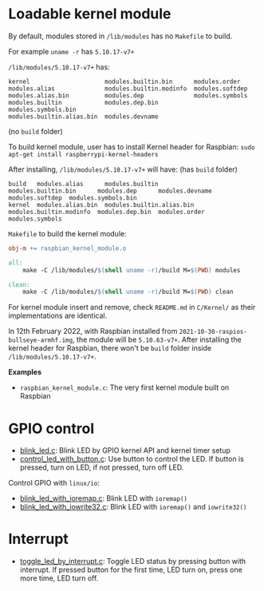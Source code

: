 # Loadable kernel module

By default, modules stored in ``/lib/modules`` has no ``Makefile`` to build.

For example ``uname -r`` has ``5.10.17-v7+``

``/lib/modules/5.10.17-v7+`` has:

```
kernel                     modules.builtin.bin      modules.order
modules.alias              modules.builtin.modinfo  modules.softdep
modules.alias.bin          modules.dep              modules.symbols
modules.builtin            modules.dep.bin          modules.symbols.bin
modules.builtin.alias.bin  modules.devname
```

(no ``build`` folder)

To build kernel module, user has to install Kernel header for Raspbian: ``sudo apt-get install raspberrypi-kernel-headers``

After installing, ``/lib/modules/5.10.17-v7+`` will have: (has ``build`` folder)

```
build   modules.alias      modules.builtin            modules.builtin.bin      modules.dep      modules.devname  modules.softdep  modules.symbols.bin
kernel  modules.alias.bin  modules.builtin.alias.bin  modules.builtin.modinfo  modules.dep.bin  modules.order    modules.symbols
```

``Makefile`` to build the kernel module:

```Makefile
obj-m += raspbian_kernel_module.o

all:
	make -C /lib/modules/$(shell uname -r)/build M=$(PWD) modules

clean:
	make -C /lib/modules/$(shell uname -r)/build M=$(PWD) clean
```    

For kernel module insert and remove, check ``README.md`` in ``C/Kernel/`` as their implementations are identical.

In 12th February 2022, with Raspbian installed from ``2021-10-30-raspios-bullseye-armhf.img``, the module will be ``5.10.63-v7+``. After installing the kernel header for Raspbian, there won't be ``build`` folder inside ``/lib/modules/5.10.17-v7+``.

**Examples**

* ``raspbian_kernel_module.c``: The very first kernel module built on Raspbian

# GPIO control

* [blink_led.c](blink_led.c): Blink LED by GPIO kernel API and kernel timer setup
* [control_led_with_button.c](control_led_with_button.c): Use button to control the LED. If button is pressed, turn on LED, if not pressed, turn off LED.

Control GPIO with ``linux/io``:

* [blink_led_with_ioremap.c](blink_led_with_ioremap.c): Blink LED with ``ioremap()``
* [blink_led_with_iowrite32.c](blink_led_with_iowrite32.c): Blink LED with ``ioremap()`` and ``iowrite32()``

# Interrupt

* [toggle_led_by_interrupt.c](toggle_led_by_interrupt.c): Toggle LED status by pressing button with interrupt. If pressed button for the first time, LED turn on, press one more time, LED turn off.